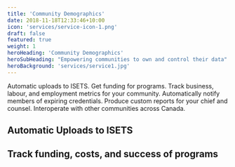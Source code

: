 ```yaml
---
title: 'Community Demographics'
date: 2018-11-18T12:33:46+10:00
icon: 'services/service-icon-1.png'
draft: false
featured: true
weight: 1
heroHeading: 'Community Demographics'
heroSubHeading: "Empowering communities to own and control their data"
heroBackground: 'services/service1.jpg'
---
```


Automatic uploads to ISETS. Get funding for programs. Track business, labour, and employment metrics for your community.
Automatically notify members of expiring credentials. Produce custom reports for your chief and counsel. Interoperate with 
other communities across Canada.

## Automatic Uploads to ISETS

## Track funding, costs, and success of programs
